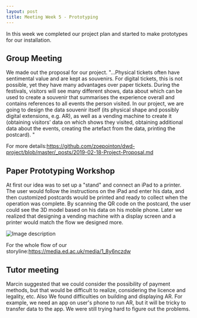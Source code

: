 ```yaml
---
layout: post
title: Meeting Week 5 - Prototyping
---
```


In this week we completed our project plan and started to make prototypes for our installation.

## Group Meeting
We made out the proposal for our project. "...Physical tickets often have sentimental value and are kept as souvenirs. For digital tickets, this is not possible, yet they have many advantages over paper tickets. During the festivals, visitors will see many different shows, data about which can be used to create a souvenir that summarises the experience overall and contains references to all events the person visited. In our project, we are going to design the data souvenir itself (its physical shape and possibly digital extensions, e.g. AR), as well as a vending machine to create it (obtaining visitors’ data on which shows they visited, obtaining additional data about the events, creating the artefact from the data, printing the postcard). "

For more details:https://github.com/zoepointon/dwd-project/blob/master/_posts/2019-02-18-Project-Proposal.md


## Paper Prototyping Workshop
At first our idea was to set up a "stand" and connect an iPad to a printer. The user would follow the instructions on the iPad and enter his data, and then customized postcards would be printed and ready to collect when the operation was complete. By scanning the QR code on the postcard, the user could see the 3D model based on his data on his mobile phone. Later we realized that designing a vending machine with a display screen and a printer would match the flow we designed more.

![Image description](/dwd-project/img/20190212_154102158_iOS.JPG)

For the whole flow of our storyline:https://media.ed.ac.uk/media/1_8y6nczdw


## Tutor meeting
Marcin suggested that we could consider the possibility of payment methods, but that would be difficult to realize, considering the licence and legality, etc. Also We found difficulties on building and displaying AR. For example, we need an app on user's phone to run AR, but it will be tricky to transfer data to the app. We were still trying hard to figure out the problems.
